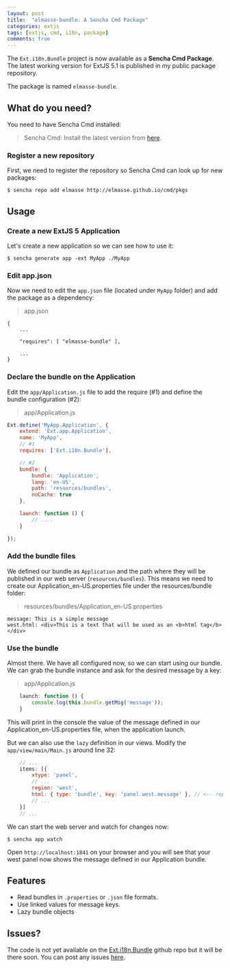 ```yaml
---
layout: post
title:  "elmasse-bundle: A Sencha Cmd Package"
categories: extjs
tags: [extjs, cmd, i18n, package]
comments: true
---
```


The `Ext.i18n.Bundle` project is now available as a **Sencha Cmd Package**. The latest working version for ExtJS 5.1 is published in my public package repository.

The package is named `elmasse-bundle`.

## What do you need?
You need to have Sencha Cmd installed:

> Sencha Cmd: Install the latest version from [here](http://www.sencha.com/products/sencha-cmd/).

### Register a new repository
First, we need to register the repository so Sencha Cmd can look up for new packages:

```
$ sencha repo add elmasse http://elmasse.github.io/cmd/pkgs

```

## Usage

### Create a new ExtJS 5 Application
Let's create a new application so we can see how to use it:

```
$ sencha generate app -ext MyApp ./MyApp

```

### Edit app.json
Now we need to edit the `app.json` file (located under `MyApp` folder) and add the package as a dependency:

> app.json

```
{    
    ...

    "requires": [ "elmasse-bundle" ],

    ...
}
```

### Declare the bundle on the Application
Edit the `app/Application.js` file to add the require (\#1) and define the bundle configuration (\#2):

>app/Application.js

```js
Ext.define('MyApp.Application', {
    extend: 'Ext.app.Application',
    name: 'MyApp',
    // #1
    requires: ['Ext.i18n.Bundle'],

    // #2
    bundle: {
        bundle: 'Application',
        lang: 'en-US',
        path: 'resources/bundles',
        noCache: true
    },

    launch: function () {
        // ....
    }

});

```

### Add the bundle files
We defined our bundle as `Application` and the path where they will be published in our web server (`resources/bundles`). This means we need to create our Application_en-US.properties file under the resources/bundle folder:

> resources/bundles/Application_en-US.properties

```
message: This is a simple message
west.html: <div>This is a text that will be used as an <b>html tag</b></div>

```

### Use the bundle 
Almost there. We have all configured now, so we can start using our bundle. We can grab the bundle instance and ask for the desired message by a key:

> app/Application.js

```js
    launch: function () {
        console.log(this.bundle.getMsg('message'));
    }

```

This will print in the console the value of the message defined in our Application_en-US.properties file, when the application launch.

But we can also use the `lazy` definition in our views. Modify the `app/view/main/Main.js` around line 32:

```js
    // ...
    items: [{
        xtype: 'panel',
        // ...
        region: 'west',
        html: { type: 'bundle', key: 'panel.west.message' }, // <-- replace html with this
        // ...
    }]
    // ...

```

We can start the web server and watch for changes now:

```
$ sencha app watch

```

Open `http://localhost:1841` on your browser and you will see that your west panel now shows the message defined in our Application bundle.


## Features

- Read bundles in `.properties` or `.json` file formats.
- Use linked values for message keys.
- Lazy bundle objects


## Issues? 

The code is not yet available on the [Ext.i18n.Bundle](https://github.com/elmasse/Ext.i18n.Bundle) github repo but it will be there soon. You can post any issues [here](https://github.com/elmasse/Ext.i18n.Bundle/issues).
